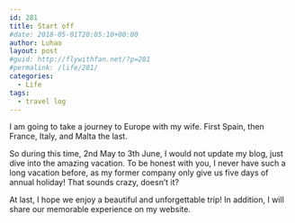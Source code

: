 ```yaml
---
id: 281
title: Start off
#date: 2018-05-01T20:05:10+00:00
author: Luhao
layout: post
#guid: http://flywithfan.net/?p=281
#permalink: /life/281/
categories:
  - Life
tags:
  - travel log
---
```


I am going to take a journey to Europe with my wife. First Spain, then France, Italy, and Malta the last.

So during this time, 2nd May to 3th June, I would not update my blog, just dive into the amazing vacation. To be honest with you, I never have such a long vacation before, as my former company only give us five days of annual holiday! That sounds crazy, doesn&#8217;t it?

At last, I hope we enjoy a beautiful and unforgettable trip! In addition, I will share our memorable experience on my website.
